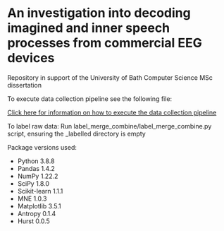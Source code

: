 # An investigation into decoding imagined and inner speech processes from commercial EEG devices
Repository in support of the University of Bath Computer Science MSc dissertation

To execute data collection pipeline see the following file: 

[Click here for information on how to execute the data collection pipeline](/installers/configuration.txt)

To label raw data: 
Run label_merge_combine/label_merge_combine.py script, ensuring the _labelled directory is empty 

Package versions used:
* Python 3.8.8
* Pandas 1.4.2
* NumPy 1.22.2
* SciPy 1.8.0
* Scikit-learn 1.1.1
* MNE 1.0.3
* Matplotlib 3.5.1
* Antropy 0.1.4
* Hurst 0.0.5
